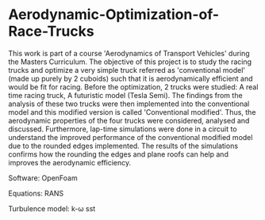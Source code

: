 # Aerodynamic-Optimization-of-Race-Trucks

This work is part of a course 'Aerodynamics of Transport Vehicles' during the Masters Curriculum. The objective of this project is to study the racing trucks and optimize a very simple truck referred as 'conventional model' (made up purely by 2 cuboids) such that it is aerodynamically efficient and would be fit for racing. Before the optimization, 2 trucks were studied: A real time racing truck, A futuristic model (Tesla Semi). The findings from the analysis of these two trucks were then implemented into the conventional model and this modified version is called 'Conventional modified'. Thus, the aerodynamic properties of the four trucks were considered, analysed and discussed. Furthermore, lap-time simulations were done in a circuit to understand the improved performance of the conventional modified model due to the rounded edges implemented. The results of the simulations confirms how the rounding the edges and plane roofs can help and improves the aerodynamic efficiency. 

Software: OpenFoam

Equations: RANS

Turbulence model: k-ω sst
